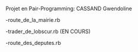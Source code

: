 Projet en Pair-Programming:
	CASSAND Gwendoline

-route_de_la_mairie.rb

-trader_de_lobscur.rb (EN COURS)

-route_des_deputes.rb
